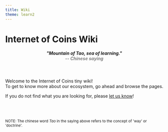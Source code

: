 ```yaml
---
title: Wiki
theme: learn2
---
```


# Internet of Coins Wiki
<h5 style="text-align: center;"><i>"Mountain of Tao, sea of learning."<br><span style="color:gray;"> -- Chinese saying</span></i></h5>
<br>

Welcome to the Internet of Coins tiny wiki!<br>
To get to know more about our ecosystem, go ahead and browse the pages.

If you do not find what you are looking for, please <a href="/#contact">let us know</a>!

<br><br><br><small>
NOTE: The chinese word <i>Tao</i> in the saying above refers to the concept of 'way' or 'doctrine'.
</small>
